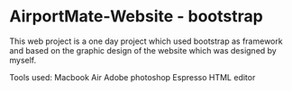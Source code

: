 # AirportMate-Website - bootstrap

This web project is a one day project which used bootstrap as framework and based on the graphic design of the website which  was designed by myself.

Tools used:
Macbook Air
Adobe photoshop
Espresso HTML editor
